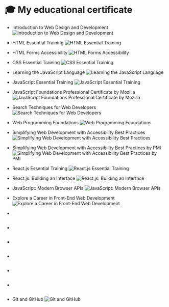 # 🎓 My educational certificate

- Introduction to Web Design and Development
![Introduction to Web Design and Development](https://github.com/mahmoud-abuyoussef/Certificates/blob/main/LinkedIn_Learning/Introduction_to_Web_Design_and_Development/Introduction_to_Web_Design_and_Development.png)

- HTML Essential Training
![HTML Essential Training](https://github.com/mahmoud-abuyoussef/Certificates/blob/main/LinkedIn_Learning/HTML_Essential_Training/HTML_Essential_Training.png)

- HTML Forms Accessibility
![HTML Forms Accessibility](https://github.com/mahmoud-abuyoussef/Certificates/blob/main/LinkedIn_Learning/HTML_Forms_Accessibility/HTML_Forms_Accessibility.png)

- CSS Essential Training
![CSS Essential Training](https://github.com/mahmoud-abuyoussef/Certificates/blob/main/LinkedIn_Learning/CSS_Essential_Training/CSS_Essential_Training.png)

- Learning the JavaScript Language
![Learning the JavaScript Language](https://github.com/mahmoud-abuyoussef/Certificates/blob/main/LinkedIn_Learning/Learning_the_JavaScript_Language/Learning_the_JavaScript_Language.png)

- JavaScript Essential Training
![JavaScript Essential Training](https://github.com/mahmoud-abuyoussef/Certificates/blob/main/LinkedIn_Learning/JavaScript_Essential_Training/JavaScript_Essential_Training.png)

- JavaScript Foundations Professional Certificate by Mozilla
![JavaScript Foundations Professional Certificate by Mozilla](https://github.com/mahmoud-abuyoussef/Certificates/blob/main/LinkedIn_Learning/JavaScript_Foundations_Professional_Certificate_by_Mozilla/JavaScript_Foundations_Professional_Certificate_by_Mozilla.png)

- Search Techniques for Web Developers
![Search Techniques for Web Developers](https://github.com/mahmoud-abuyoussef/Certificates/blob/main/LinkedIn_Learning/Search_Techniques_for_Web_Developers/Search_Techniques_for_Web_Developers.png)

- Web Programming Foundations
![Web Programming Foundations](https://github.com/mahmoud-abuyoussef/Certificates/blob/main/LinkedIn_Learning/Web_Programming_Foundations/Web_Programming_Foundations.png)

- Simplifying Web Development with Accessibility Best Practices
![Simplifying Web Development with Accessibility Best Practices](https://github.com/mahmoud-abuyoussef/Certificates/blob/main/LinkedIn_Learning/Simplifying_Web_Development_With_Accessibility_Best_Practices/Simplifying_Web_Development_With_Accessibility_Best_Practices.png)

- Simplifying Web Development with Accessibility Best Practices by PMI
![Simplifying Web Development with Accessibility Best Practices by PMI](https://github.com/mahmoud-abuyoussef/Certificates/blob/main/LinkedIn_Learning/Simplifying_Web_Development_With_Accessibility_Best_Practices_By_PMI/Simplifying_Web_Development_With_Accessibility_Best_Practices_By_PMI.png)

- React.js Essential Training
![React.js Essential Training](https://github.com/mahmoud-abuyoussef/Certificates/blob/main/LinkedIn_Learning/React.js_Essential_Training/React.js_Essential_Training.png)

- React.js: Building an Interface
![React.js: Building an Interface](https://github.com/mahmoud-abuyoussef/Certificates/blob/main/LinkedIn_Learning/React.js_Building_an_Interface/React.js_Building_an_Interface.png)

- JavaScript: Modern Browser APIs
![JavaScript: Modern Browser APIs](https://github.com/mahmoud-abuyoussef/Certificates/blob/main/LinkedIn_Learning/JavaScript_Modern_Browser_APIs/JavaScript_Modern_Browser_APIs.png)

- Explore a Career in Front-End Web Development
![Explore a Career in Front-End Web Development](https://github.com/mahmoud-abuyoussef/Certificates/blob/main/LinkedIn_Learning/Explore_a_Career_in_FrontEnd_Web_Development/Explore_a_Career_in_FrontEnd_Web_Development.png)

-
![]()

-
![]()

-
![]()

-
![]()

-
![]()

-
![]()

- Git and GitHub
![Git and GitHub](https://github.com/mahmoud-abuyoussef/Certificates/blob/main/Almdrasa/Git_and_GitHub/Git_and_GitHub.png)

